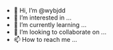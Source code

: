 - 👋 Hi, I’m @wybjdd
- 👀 I’m interested in ...
- 🌱 I’m currently learning ...
- 💞️ I’m looking to collaborate on ...
- 📫 How to reach me ...

<!---
wybjdd/wybjdd is a ✨ special ✨ repository because its `README.md` (this file) appears on your GitHub profile.
You can click the Preview link to take a look at your changes.
--->
